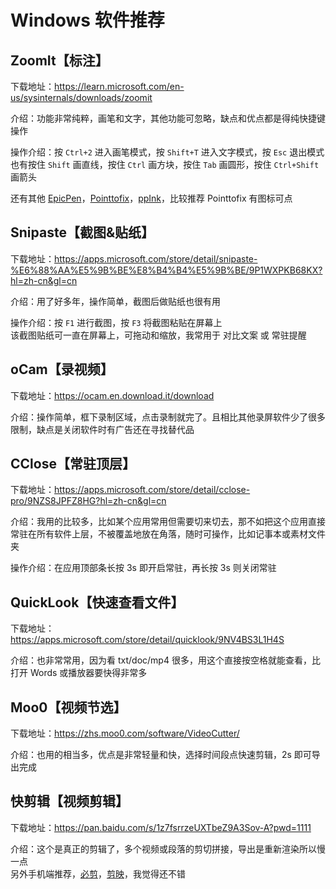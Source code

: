 # Windows 软件推荐

## ZoomIt【标注】

下载地址：https://learn.microsoft.com/en-us/sysinternals/downloads/zoomit

介绍：功能非常纯粹，画笔和文字，其他功能可忽略，缺点和优点都是得纯快捷键操作

操作介绍：按 `Ctrl+2` 进入画笔模式，按 `Shift+T` 进入文字模式，按 `Esc` 退出模式<br/>
也有按住 `Shift` 画直线，按住 `Ctrl` 画方块，按住 `Tab` 画圆形，按住 `Ctrl+Shift` 画箭头

还有其他  [EpicPen](https://www.filehorse.com/download-epic-pen/download/)，[Pointtofix](https://pan.baidu.com/s/1o7Q1xNW?pwd=d8fx)，[ppInk](https://github.com/pubpub-zz/ppInk/releases)，比较推荐 Pointtofix 有图标可点

## Snipaste【截图&贴纸】

下载地址：https://apps.microsoft.com/store/detail/snipaste-%E6%88%AA%E5%9B%BE%E8%B4%B4%E5%9B%BE/9P1WXPKB68KX?hl=zh-cn&gl=cn

介绍：用了好多年，操作简单，截图后做贴纸也很有用

操作介绍：按 `F1` 进行截图，按 `F3` 将截图粘贴在屏幕上<br/>
该截图贴纸可一直在屏幕上，可拖动和缩放，我常用于 对比文案 或 常驻提醒

## oCam【录视频】

下载地址：https://ocam.en.download.it/download

介绍：操作简单，框下录制区域，点击录制就完了。且相比其他录屏软件少了很多限制，缺点是关闭软件时有广告还在寻找替代品

## CClose【常驻顶层】

下载地址：https://apps.microsoft.com/store/detail/cclose-pro/9NZS8JPFZ8HG?hl=zh-cn&gl=cn

介绍：我用的比较多，比如某个应用常用但需要切来切去，那不如把这个应用直接常驻在所有软件上层，不被覆盖地放在角落，随时可操作，比如记事本或素材文件夹

操作介绍：在应用顶部条长按 3s 即开启常驻，再长按 3s 则关闭常驻

## QuickLook【快速查看文件】

下载地址：https://apps.microsoft.com/store/detail/quicklook/9NV4BS3L1H4S

介绍：也非常常用，因为看 txt/doc/mp4 很多，用这个直接按空格就能查看，比打开 Words 或播放器要快得非常多

## Moo0【视频节选】

下载地址：https://zhs.moo0.com/software/VideoCutter/

介绍：也用的相当多，优点是非常轻量和快，选择时间段点快速剪辑，2s 即可导出完成

## 快剪辑【视频剪辑】

下载地址：https://pan.baidu.com/s/1z7fsrrzeUXTbeZ9A3Sov-A?pwd=1111

介绍：这个是真正的剪辑了，多个视频或段落的剪切拼接，导出是重新渲染所以慢一点<br/>
另外手机端推荐，[必剪](https://bcut.bilibili.cn/)，[剪映](https://lv.ulikecam.com/)，我觉得还不错

